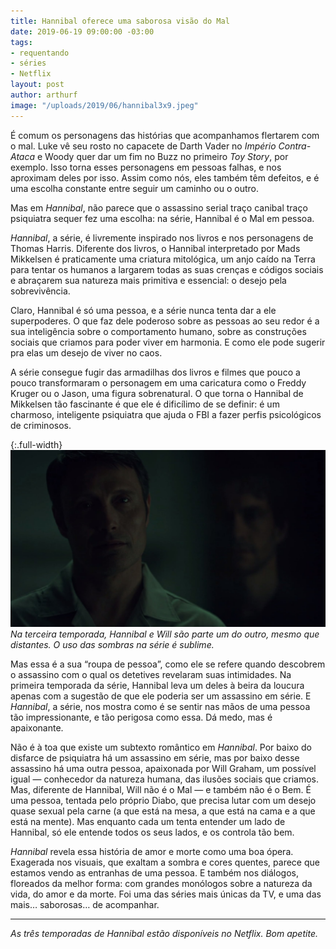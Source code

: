 ```yaml
---
title: Hannibal oferece uma saborosa visão do Mal
date: 2019-06-19 09:00:00 -03:00
tags:
- requentando
- séries
- Netflix
layout: post
author: arthurf
image: "/uploads/2019/06/hannibal3x9.jpeg"
---
```


É comum os personagens das histórias que acompanhamos flertarem com o mal. Luke vê seu rosto no capacete de Darth Vader no _Império Contra-Ataca_ e Woody quer dar um fim no Buzz no primeiro _Toy Story_, por exemplo. Isso torna esses personagens em pessoas falhas, e nos aproximam deles por isso. Assim como nós, eles também têm defeitos, e é uma escolha constante entre seguir um caminho ou o outro.

Mas em _Hannibal_, não parece que o assassino serial traço canibal traço psiquiatra sequer fez uma escolha: na série, Hannibal é o Mal em pessoa.

_Hannibal_, a série, é livremente inspirado nos livros e nos personagens de Thomas Harris. Diferente dos livros, o Hannibal interpretado por Mads Mikkelsen é praticamente uma criatura mitológica, um anjo caído na Terra para tentar os humanos a largarem todas as suas crenças e códigos sociais e abraçarem sua natureza mais primitiva e essencial: o desejo pela sobrevivência.

Claro, Hannibal é só uma pessoa, e a série nunca tenta dar a ele superpoderes. O que faz dele poderoso sobre as pessoas ao seu redor é a sua inteligência sobre o comportamento humano, sobre as construções sociais que criamos para poder viver em harmonia. E como ele pode sugerir pra elas um desejo de viver no caos.

A série consegue fugir das armadilhas dos livros e filmes que pouco a pouco transformaram o personagem em uma caricatura como o Freddy Kruger ou o Jason, uma figura sobrenatural. O que torna o Hannibal de Mikkelsen tão fascinante é que ele é dificílimo de se definir: é um charmoso, inteligente psiquiatra que ajuda o FBI a fazer perfis psicológicos de criminosos.

{:.full-width}
![Hannibal (Madds Mikkelsen) encara Will Graham através de sua prisão de vidro. O reflexo do rosto de Will Graham aparece nas sombras.](/uploads/2019/06/hannibal391.jpg)
_Na terceira temporada, Hannibal e Will são parte um do outro, mesmo que distantes. O uso das sombras na série é sublime._

Mas essa é a sua “roupa de pessoa”, como ele se refere quando descobrem o assassino com o qual os detetives revelaram suas intimidades. Na primeira temporada da série, Hannibal leva um deles à beira da loucura apenas com a sugestão de que ele poderia ser um assassino em série. E _Hannibal_, a série, nos mostra como é se sentir nas mãos de uma pessoa tão impressionante, e tão perigosa como essa. Dá medo, mas é apaixonante.

Não é à toa que existe um subtexto romântico em _Hannibal_. Por baixo do disfarce de psiquiatra há um assassino em série, mas por baixo desse assassino há uma outra pessoa, apaixonada por Will Graham, um possível igual — conhecedor da natureza humana, das ilusões sociais que criamos. Mas, diferente de Hannibal, Will não é o Mal — e também não é o Bem. É uma pessoa, tentada pelo próprio Diabo, que precisa lutar com um desejo quase sexual pela carne (a que está na mesa, a que está na cama e a que está na mente). Mas enquanto cada um tenta entender um lado de Hannibal, só ele entende todos os seus lados, e os controla tão bem.

_Hannibal_ revela essa história de amor e morte como uma boa ópera. Exagerada nos visuais, que exaltam a sombra e cores quentes, parece que estamos vendo as entranhas de uma pessoa. E também nos diálogos, floreados da melhor forma: com grandes monólogos sobre a natureza da vida, do amor e da morte. Foi uma das séries mais únicas da TV, e uma das mais… saborosas… de acompanhar.

---

_As três temporadas de Hannibal estão disponíveis no Netflix. Bom apetite._
